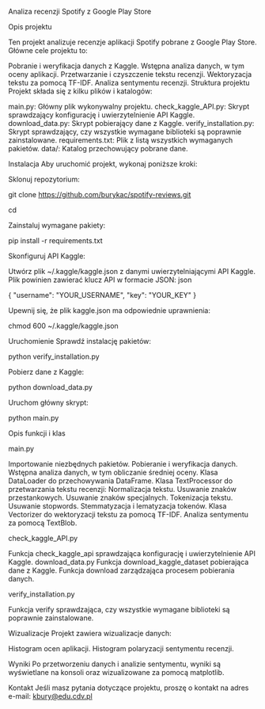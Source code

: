 Analiza recenzji Spotify z Google Play Store

Opis projektu

Ten projekt analizuje recenzje aplikacji Spotify pobrane z Google Play Store. Główne cele projektu to:

Pobranie i weryfikacja danych z Kaggle.
Wstępna analiza danych, w tym oceny aplikacji.
Przetwarzanie i czyszczenie tekstu recenzji.
Wektoryzacja tekstu za pomocą TF-IDF.
Analiza sentymentu recenzji.
Struktura projektu
Projekt składa się z kilku plików i katalogów:

main.py: Główny plik wykonywalny projektu.
check_kaggle_API.py: Skrypt sprawdzający konfigurację i uwierzytelnienie API Kaggle.
download_data.py: Skrypt pobierający dane z Kaggle.
verify_installation.py: Skrypt sprawdzający, czy wszystkie wymagane biblioteki są poprawnie zainstalowane.
requirements.txt: Plik z listą wszystkich wymaganych pakietów.
data/: Katalog przechowujący pobrane dane.


Instalacja
Aby uruchomić projekt, wykonaj poniższe kroki:

Sklonuj repozytorium:

git clone <https://github.com/burykac/spotify-reviews.git>

cd <spotify-reviews>


Zainstaluj wymagane pakiety:

pip install -r requirements.txt


Skonfiguruj API Kaggle:

Utwórz plik ~/.kaggle/kaggle.json z danymi uwierzytelniającymi API Kaggle. Plik powinien zawierać klucz API w formacie JSON:
json

{
  "username": "YOUR_USERNAME",
  "key": "YOUR_KEY"
}

Upewnij się, że plik kaggle.json ma odpowiednie uprawnienia:

chmod 600 ~/.kaggle/kaggle.json

Uruchomienie
Sprawdź instalację pakietów:

python verify_installation.py

Pobierz dane z Kaggle:

python download_data.py

Uruchom główny skrypt:

python main.py

Opis funkcji i klas

main.py

Importowanie niezbędnych pakietów.
Pobieranie i weryfikacja danych.
Wstępna analiza danych, w tym obliczanie średniej oceny.
Klasa DataLoader do przechowywania DataFrame.
Klasa TextProcessor do przetwarzania tekstu recenzji:
Normalizacja tekstu.
Usuwanie znaków przestankowych.
Usuwanie znaków specjalnych.
Tokenizacja tekstu.
Usuwanie stopwords.
Stemmatyzacja i lematyzacja tokenów.
Klasa Vectorizer do wektoryzacji tekstu za pomocą TF-IDF.
Analiza sentymentu za pomocą TextBlob.

check_kaggle_API.py

Funkcja check_kaggle_api sprawdzająca konfigurację i uwierzytelnienie API Kaggle.
download_data.py
Funkcja download_kaggle_dataset pobierająca dane z Kaggle.
Funkcja download zarządzająca procesem pobierania danych.

verify_installation.py

Funkcja verify sprawdzająca, czy wszystkie wymagane biblioteki są poprawnie zainstalowane.

Wizualizacje
Projekt zawiera wizualizacje danych:

Histogram ocen aplikacji.
Histogram polaryzacji sentymentu recenzji.

Wyniki
Po przetworzeniu danych i analizie sentymentu, wyniki są wyświetlane na konsoli oraz wizualizowane za pomocą matplotlib.

Kontakt
Jeśli masz pytania dotyczące projektu, proszę o kontakt na adres e-mail: kbury@edu.cdv.pl
